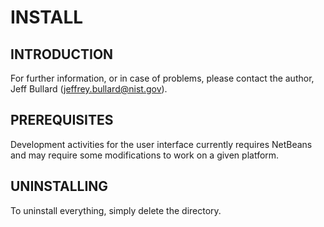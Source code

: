 # INSTALL

## INTRODUCTION

For further information, or in case of problems, please contact the author,
Jeff Bullard (jeffrey.bullard@nist.gov).

## PREREQUISITES

Development activities for the user interface currently requires NetBeans and may require
some modifications to work on a given platform.

## UNINSTALLING

To uninstall everything, simply delete the directory.
